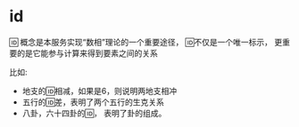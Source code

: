 #  id

🆔 概念是本服务实现“数相”理论的一个重要途径， 🆔不仅是一个唯一标示， 更重要的是它能参与计算来得到要素之间的关系

比如:
- 地支的🆔相减，如果是6，则说明两地支相冲
- 五行的🆔差，表明了两个五行的生克关系
- 八卦，六十四卦的🆔， 表明了卦的组成。

#
